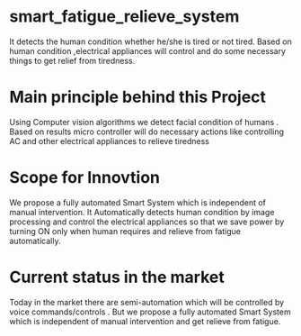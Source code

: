 # smart_fatigue_relieve_system
It detects the human condition whether he/she is tired or not tired. Based on human condition ,electrical appliances will control and do some necessary things to get relief from tiredness.

# Main principle behind this Project
Using Computer vision algorithms we detect facial condition of humans . Based on results micro controller will do necessary actions like controlling AC and other
electrical appliances to relieve tiredness

# Scope for Innovtion
We propose a fully automated Smart System which is independent of manual intervention. It Automatically detects human condition by image processing and control the electrical appliances so that we save power by turning ON only when human requires and relieve from fatigue automatically.

# Current status in the market

Today in the market there are semi-automation which will be controlled by voice commands/controls . But we propose a fully automated Smart System which is independent of manual intervention and get relieve from fatigue.
